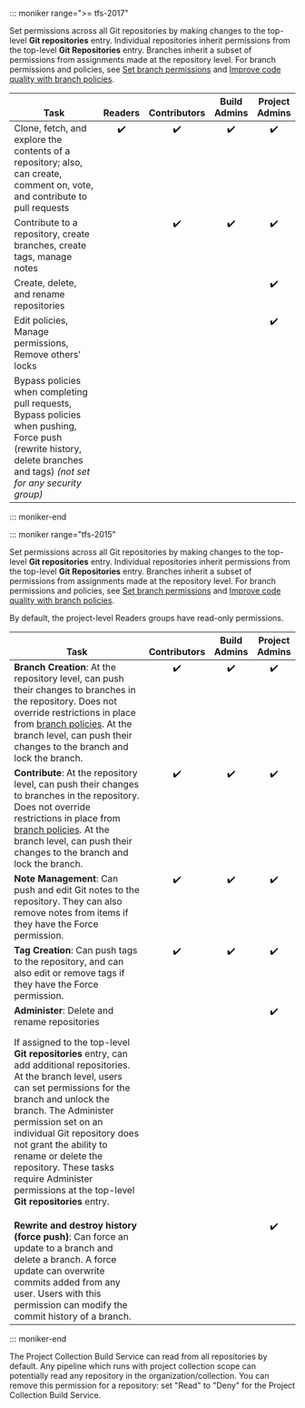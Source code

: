 ::: moniker range=">= tfs-2017"

Set permissions across all Git repositories by making changes to the top-level **Git repositories** entry. Individual repositories inherit permissions from the top-level **Git Repositories** entry. Branches inherit a subset of permissions from assignments made at the repository level. For branch permissions and policies, see [Set branch permissions](../../../repos/git/branch-permissions.md) and [Improve code quality with branch policies](../../../repos/git/branch-policies.md).

<table>
<tr valign="bottom">
<th width="49%">Task</th>
<th width="9%">Readers</th>
<th width="14%">Contributors</th>
<th width="14%">Build Admins</th>
<th width="14%">Project Admins</th>
</tr>
<tbody valign="top" align="center">
<tr>
<td align="left">Clone, fetch, and explore the contents of a repository; also, can create, comment on, vote, and contribute to pull requests
</td>
<td>✔️</td>
<td>✔️</td>
<td>✔️</td>
<td>✔️</td>
</tr>
<tr>
<td align="left">Contribute to a repository, create branches, create tags, manage notes
</td>
<td> </td>
<td>✔️</td>
<td>✔️</td>
<td>✔️</td>
</tr>
<tr>
<td align="left">Create, delete, and rename repositories 
</td>
<td>  </td>
<td>  </td>
<td>  </td>
<td>✔️</td>
</tr>
<tr>
<td align="left">Edit policies, Manage permissions, Remove others&#39; locks
</td>
<td>  </td>
<td>  </td>
<td>  </td>
<td>✔️</td>
</tr>
<tr>
<td align="left">Bypass policies when completing pull requests, Bypass policies when pushing, Force push (rewrite history, delete branches and tags)  <em>(not set for any security group)</em> 
</td>
<td>  </td>
<td>  </td>
<td>  </td>
<td> </td>
</tr>
</tbody>
</table>


::: moniker-end


::: moniker range="tfs-2015"

Set permissions across all Git repositories by making changes to the top-level <strong>Git repositories</strong> entry. Individual repositories inherit permissions from the top-level <strong>Git Repositories</strong> entry. Branches inherit a subset of permissions from assignments made at the repository level. For branch permissions and policies, see <a href="/azure/devops/repos/git/branch-permissions" data-raw-source="[Set branch permissions](../../../repos/git/branch-permissions.md)">Set branch permissions</a> and <a href="/azure/devops/repos/git/branch-policies" data-raw-source="[Improve code quality with branch policies](../../../repos/git/branch-policies.md)">Improve code quality with branch policies</a>.

By default, the project-level Readers groups have read-only permissions.

<table>
<tr valign="bottom">
<th width="55%">Task</th>
<th width="15%">Contributors</th>
<th width="15%">Build Admins</th>
<th width="15%">Project Admins</th>
</tr>
<tbody valign="top" align="center">
<tr>
<td align="left"><strong>Branch Creation</strong>: At the repository level, can push their changes to branches in the repository. Does not override restrictions in place from <a href="/azure/devops/repos/git/branch-policies" data-raw-source="[branch policies](../../../repos/git/branch-policies.md)">branch policies</a>. At the branch level, can push their changes to the branch and lock the branch.
</td>
<td>✔️</td>
<td>✔️</td>
<td>✔️</td>
</tr>
<tr>
<td align="left"><strong>Contribute</strong>: At the repository level, can push their changes to branches in the repository. Does not override restrictions in place from <a href="/azure/devops/repos/git/branch-policies" data-raw-source="[branch policies](../../../repos/git/branch-policies.md)">branch policies</a>. At the branch level, can push their changes to the branch and lock the branch.
</td>
<td>✔️</td>
<td>✔️</td>
<td>✔️</td>
</tr>
<tr>
<td align="left"><strong>Note Management</strong>: Can push and edit Git notes to the repository. They can also remove notes from items if they have the Force permission.
</td>
<td>✔️</td>
<td>✔️</td>
<td>✔️</td>
</tr>
<tr>
<td align="left"><strong>Tag Creation</strong>: Can push tags to the repository, and can also edit or remove tags if they have the Force permission.
</td>
<td>✔️</td>
<td>✔️</td>
<td>✔️</td>
</tr>
<tr>
<td align="left"><strong>Administer</strong>: Delete and rename repositories
<p>If assigned to the top-level <strong>Git repositories</strong> entry, can add additional repositories. At the branch level, users can set permissions for the branch and unlock the branch. The Administer permission set on an individual Git repository does not grant the ability to rename or delete the repository. These tasks require
Administer permissions at the top-level <strong>Git repositories</strong> entry. 
</td>
<td>  </td>
<td>  </td>
<td>✔️</td>
</tr>
<tr>
<td align="left"><strong>Rewrite and destroy history (force push)</strong>: Can force an update to a branch and delete a branch. A force update can overwrite commits added from any user. Users with this permission can modify the commit history of a branch.
</td>
<td>  </td>
<td>  </td>
<td>✔️</td>
</tr>
</tbody>
</table>

::: moniker-end

<a name="pcbs-has-read-by-default"></a>

The Project Collection Build Service can read from all repositories by default.
Any pipeline which runs with project collection scope can potentially read any repository in the organization/collection.
You can remove this permission for a repository: set "Read" to "Deny" for the Project Collection Build Service.